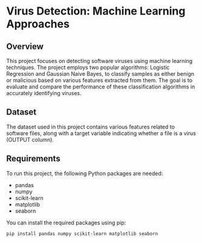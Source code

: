 # Virus Detection: Machine Learning Approaches  

## Overview  

This project focuses on detecting software viruses using machine learning techniques. The project employs two popular algorithms: Logistic Regression and Gaussian Naive Bayes, to classify samples as either benign or malicious based on various features extracted from them. The goal is to evaluate and compare the performance of these classification algorithms in accurately identifying viruses.  

## Dataset  

The dataset used in this project contains various features related to software files, along with a target variable indicating whether a file is a virus (OUTPUT column). 

## Requirements  

To run this project, the following Python packages are needed:  

- pandas  
- numpy  
- scikit-learn  
- matplotlib   
- seaborn  

You can install the required packages using pip:  

```bash  
pip install pandas numpy scikit-learn matplotlib seaborn